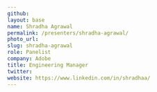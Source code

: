 ```yaml
---
github:
layout: base
name: Shradha Agrawal
permalink: /presenters/shradha-agrawal/
photo_url:
slug: shradha-agrawal
role: Panelist
company: Adobe
title: Engineering Manager
twitter:
website: https://www.linkedin.com/in/shradhaa/
---
```

